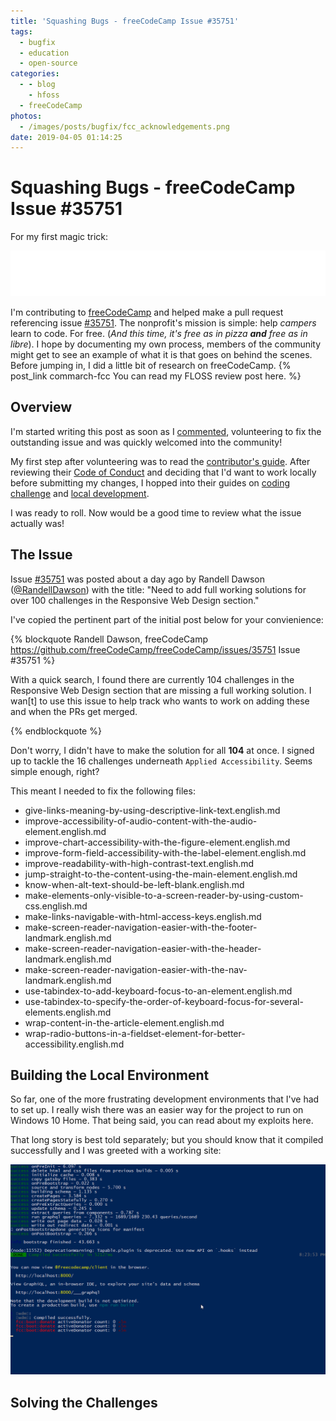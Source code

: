```yaml
---
title: 'Squashing Bugs - freeCodeCamp Issue #35751'
tags:
  - bugfix
  - education
  - open-source
categories:
  - - blog
    - hfoss
  - freeCodeCamp
photos:
  - /images/posts/bugfix/fcc_acknowledgements.png
date: 2019-04-05 01:14:25
---
```


# Squashing Bugs - freeCodeCamp Issue #35751 #

For my first magic trick:

![Logo for Free Code Camp.](/images/posts/bugfix/fcc_logo.svg)

I'm contributing to [freeCodeCamp](https://www.freecodecamp.org/) and helped make a pull request referencing issue [#35751](https://github.com/freeCodeCamp/freeCodeCamp/issues/35751). The nonprofit's mission is simple: help *campers* learn to code. For free. (*And this time, it's free as in pizza **and** free as in libre*). I hope by documenting my own process, members of the community might get to see an example of what it is that goes on behind the scenes. Before jumping in, I did a little bit of research on freeCodeCamp. {% post_link commarch-fcc You can read my FLOSS review post here. %}

<!-- Read more -->

## Overview ##

I'm started writing this post as soon as I [commented](https://github.com/freeCodeCamp/freeCodeCamp/issues/35751#issuecomment-480128455), volunteering to fix the outstanding issue and was quickly welcomed into the community!

My first step after volunteering was to read the [contributor's guide](https://github.com/freeCodeCamp/freeCodeCamp/blob/master/CONTRIBUTING.md). After reviewing their [Code of Conduct](https://www.freecodecamp.org/code-of-conduct) and deciding that I'd want to work locally before submitting my changes, I hopped into their guides on [coding challenge](https://github.com/freeCodeCamp/freeCodeCamp/blob/master/docs/how-to-work-on-coding-challenges.md) and [local development](https://github.com/freeCodeCamp/freeCodeCamp/blob/master/docs/how-to-setup-freecodecamp-locally.md).

I was ready to roll. Now would be a good time to review what the issue actually was!

## The Issue ##

Issue [#35751](https://github.com/freeCodeCamp/freeCodeCamp/issues/35751) was posted about a day ago by Randell Dawson ([@RandellDawson](https://github.com/RandellDawson)) with the title: "Need to add full working solutions for over 100 challenges in the Responsive Web Design section."

I've copied the pertinent part of the initial post below for your convienience:

<!-- markdownlint-disable MD034 -->
{% blockquote Randell Dawson, freeCodeCamp https://github.com/freeCodeCamp/freeCodeCamp/issues/35751 Issue #35751 %}
<!-- markdownlint-enable MD034 -->

With a quick search, I found there are currently 104 challenges in the Responsive Web Design section that are missing a full working solution. I wan[t] to use this issue to help track who wants to work on adding these and when the PRs get merged.

{% endblockquote %}

Don't worry, I didn't have to make the solution for all **104** at once. I signed up to tackle the 16 challenges underneath `Applied Accessibility`. Seems simple enough, right?

This meant I needed to fix the following files:

- give-links-meaning-by-using-descriptive-link-text.english.md
- improve-accessibility-of-audio-content-with-the-audio-element.english.md
- improve-chart-accessibility-with-the-figure-element.english.md
- improve-form-field-accessibility-with-the-label-element.english.md
- improve-readability-with-high-contrast-text.english.md
- jump-straight-to-the-content-using-the-main-element.english.md
- know-when-alt-text-should-be-left-blank.english.md
- make-elements-only-visible-to-a-screen-reader-by-using-custom-css.english.md
- make-links-navigable-with-html-access-keys.english.md
- make-screen-reader-navigation-easier-with-the-footer-landmark.english.md
- make-screen-reader-navigation-easier-with-the-header-landmark.english.md
- make-screen-reader-navigation-easier-with-the-nav-landmark.english.md
- use-tabindex-to-add-keyboard-focus-to-an-element.english.md
- use-tabindex-to-specify-the-order-of-keyboard-focus-for-several-elements.english.md
- wrap-content-in-the-article-element.english.md
- wrap-radio-buttons-in-a-fieldset-element-for-better-accessibility.english.md

## Building the Local Environment ##

So far, one of the more frustrating development environments that I've had to set up. I really wish there was an easier way for the project to run on Windows 10 Home. That being said, you can read about my exploits here.

That long story is best told separately; but you should know that it compiled successfully and I was greeted with a working site:

![Screenshot of successful compilation process.](/images/posts/bugfix/fcc_triage_success.png)

## Solving the Challenges ##